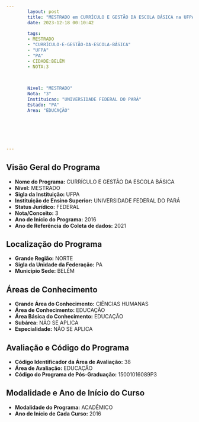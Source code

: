 ```yaml
---
        layout: post
        title: "MESTRADO em CURRÍCULO E GESTÃO DA ESCOLA BÁSICA na UFPA  "
        date: 2023-12-18 00:10:42
     
        tags:
        - MESTRADO
        - "CURRÍCULO-E-GESTÃO-DA-ESCOLA-BÁSICA"
        - "UFPA"
        - "PA"
        - CIDADE:BELÉM
        - NOTA:3
        
       

        Nivel: "MESTRADO"
        Nota: "3"
        Instituicao: "UNIVERSIDADE FEDERAL DO PARÁ"
        Estado: "PA"
        Area: "EDUCAÇÃO"
        
        
        
        
        
        
---
```

## Visão Geral do Programa
- **Nome do Programa:** CURRÍCULO E GESTÃO DA ESCOLA BÁSICA
- **Nível:** MESTRADO
- **Sigla da Instituição:** UFPA
- **Instituição de Ensino Superior:** UNIVERSIDADE FEDERAL DO PARÁ
- **Status Jurídico:** FEDERAL
- **Nota/Conceito:** 3
- **Ano de Início do Programa:** 2016
- **Ano de Referência do Coleta de dados:** 2021

## Localização do Programa
- **Grande Região:** NORTE
- **Sigla da Unidade da Federação:** PA
- **Município Sede:** BELÉM

## Áreas de Conhecimento
- **Grande Área do Conhecimento:** CIÊNCIAS HUMANAS
- **Área de Conhecimento:** EDUCAÇÃO
- **Área Básica do Conhecimento:** EDUCAÇÃO
- **Subárea:** NÃO SE APLICA
- **Especialidade:** NÃO SE APLICA

## Avaliação e Código do Programa
- **Código Identificador da Área de Avaliação:** 38
- **Área de Avaliação:** EDUCAÇÃO
- **Código do Programa de Pós-Graduação:** 15001016089P3


## Modalidade e Ano de Início do Curso
- **Modalidade do Programa:** ACADÊMICO
- **Ano de Início de Cada Curso:** 2016
